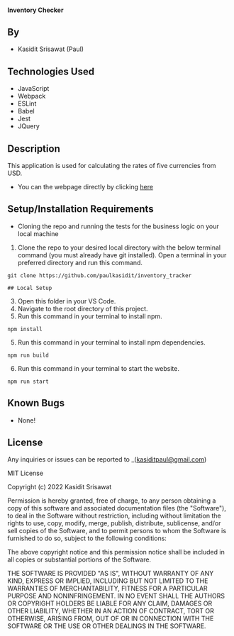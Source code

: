 #### Inventory Checker

## By

* Kasidit Srisawat (Paul)

## Technologies Used

* JavaScript
* Webpack
* ESLint
* Babel
* Jest
* JQuery 

## Description

This application is used for calculating the rates of five currencies from USD. 

- You can the webpage directly by clicking [here]()

## Setup/Installation Requirements
- Cloning the repo and running the tests for the business logic on your local machine

1. Clone the repo to your desired local directory with the below terminal command (you must already have git installed). Open a terminal in your preferred directory and run this command. 
```
git clone https://github.com/paulkasidit/inventory_tracker

## Local Setup
``` 
3. Open this folder in your VS Code. 
2. Navigate to the root directory of this project. 
4. Run this command in your terminal to install npm. 
```
npm install

``` 
5. Run this command in your terminal to install npm dependencies. 
```
npm run build 

``` 
6. Run this command in your terminal to start the website. 
```
npm run start 

``` 

## Known Bugs

* None!

## License

Any inquiries or issues can be reported to _(kasiditpaul@gmail.com)

MIT License

Copyright (c) 2022 Kasidit Srisawat

Permission is hereby granted, free of charge, to any person obtaining a copy
of this software and associated documentation files (the "Software"), to deal
in the Software without restriction, including without limitation the rights
to use, copy, modify, merge, publish, distribute, sublicense, and/or sell
copies of the Software, and to permit persons to whom the Software is
furnished to do so, subject to the following conditions:

The above copyright notice and this permission notice shall be included in all
copies or substantial portions of the Software.

THE SOFTWARE IS PROVIDED "AS IS", WITHOUT WARRANTY OF ANY KIND, EXPRESS OR
IMPLIED, INCLUDING BUT NOT LIMITED TO THE WARRANTIES OF MERCHANTABILITY,
FITNESS FOR A PARTICULAR PURPOSE AND NONINFRINGEMENT. IN NO EVENT SHALL THE
AUTHORS OR COPYRIGHT HOLDERS BE LIABLE FOR ANY CLAIM, DAMAGES OR OTHER
LIABILITY, WHETHER IN AN ACTION OF CONTRACT, TORT OR OTHERWISE, ARISING FROM,
OUT OF OR IN CONNECTION WITH THE SOFTWARE OR THE USE OR OTHER DEALINGS IN THE
SOFTWARE.
